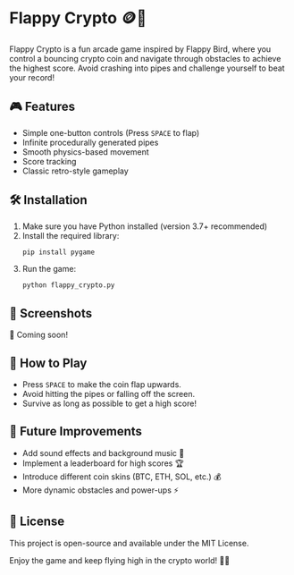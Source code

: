 # Flappy Crypto 🪙🚀

Flappy Crypto is a fun arcade game inspired by Flappy Bird, where you control a bouncing crypto coin and navigate through obstacles to achieve the highest score. Avoid crashing into pipes and challenge yourself to beat your record!

## 🎮 Features
- Simple one-button controls (Press `SPACE` to flap)
- Infinite procedurally generated pipes
- Smooth physics-based movement
- Score tracking
- Classic retro-style gameplay

## 🛠 Installation 
1. Make sure you have Python installed (version 3.7+ recommended)
2. Install the required library: 
   ```bash
   pip install pygame
   ``` 
3. Run the game:
   ```bash 
   python flappy_crypto.py
   ```

## 📸 Screenshots
🚀 Coming soon!

## 🎯 How to Play
- Press `SPACE` to make the coin flap upwards.
- Avoid hitting the pipes or falling off the screen.
- Survive as long as possible to get a high score!

## 🤖 Future Improvements
- Add sound effects and background music 🎵
- Implement a leaderboard for high scores 🏆
- Introduce different coin skins (BTC, ETH, SOL, etc.) 💰
- More dynamic obstacles and power-ups ⚡

## 📜 License
This project is open-source and available under the MIT License.

Enjoy the game and keep flying high in the crypto world! 🚀🔥
